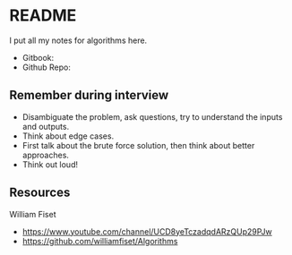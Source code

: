 # README

I put all my notes for algorithms here.

* Gitbook:&#x20;
* Github Repo:&#x20;

## Remember during interview

* Disambiguate the problem, ask questions, try to understand the inputs and outputs.
* Think about edge cases.
* First talk about the brute force solution, then think about better approaches.
* Think out loud!

## Resources

William Fiset

* https://www.youtube.com/channel/UCD8yeTczadqdARzQUp29PJw
* https://github.com/williamfiset/Algorithms
